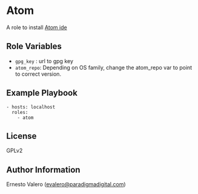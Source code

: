 Atom
=========

A role to install [Atom ide](https://atom.io)  

Role Variables
--------------
* ` gpg_key ` : url to gpg key
* ` atom_repo `: Depending on OS family, change the atom_repo var to point to correct version.


Example Playbook
----------------

```
- hosts: localhost
  roles:
    - atom
```
License
-------
GPLv2

Author Information
------------------

Ernesto Valero (evalero@paradigmadigital.com)
